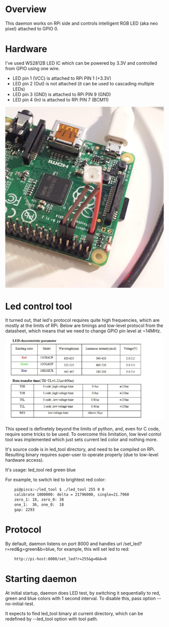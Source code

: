 # Overview

This daemon works on RPi side and controls intelligent RGB LED (aka neo pixel) attached to GPIO 0.

# Hardware

I've used WS2812B LED IC which can be powered by 3.3V and controlled from GPIO using one wire.

* LED pin 1 (VCC) is attached to RPi PIN 1 (+3.3V)
* LED pin 2 (Out) is not attached (it can be used to cascading multiple LEDs)
* LED pin 3 (GND) is attached to RPi PIN 9 (GND)
* LED pin 4 (In) is attached to RPi PIN 7 (BCM11)

![led wiring](led_photo.jpg)

# Led control tool

It turned out, that led's protocol requires quite high frequencies, which are mostly at the limits of RPi.
Below are timings and low-level protocol from the datasheet, which means that we need to change GPIO pin level at
~14MHz.

![led timings](led_timings.jpg)

This speed is definetely beyond the limits of python, and, even for C code, require some tricks to be used.
To overcome this limitation, low level contol tool was implemented which just sets current led color and nothing more.

It's source code is in led_tool directory, and need to be compiled on RPi. Resulting binary requires super-user
to operate properly (due to low-level hardware access).

It's usage: led_tool red green blue

For example, to switch led to brightest red color:

        pi@pisca:~/led_tool $ ./led_tool 255 0 0
        calibrate 1000000: delta = 21796000, single=21.7960
        zero_1: 18, zero_0: 38
        one_1:  36, one_0:  18
        gap: 2293

# Protocol

By default, daemon listens on port 8000 and handles url /set_led?r=red&g=green&b=blue, for example,
this will set led to red:

        http://pi-host:8000/set_led?r=255&g=0&b=0

# Starting daemon

At initial startup, daemon does LED test, by switching it sequentially to red, green and blue
colors with 1 second interval. To disable this, pass option --no-initial-test.

It expects to find led_tool binary at current directory, which can be redefined by --led_tool option with tool path.